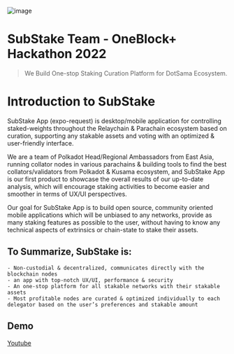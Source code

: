 ![image](https://user-images.githubusercontent.com/39883171/174940633-a2bed1b1-337b-4903-a204-7d4d34d61098.png)

# SubStake Team - OneBlock+ Hackathon 2022

> We Build One-stop Staking Curation Platform for DotSama Ecosystem.

# Introduction to SubStake

SubStake App (expo-request) is desktop/mobile application for controlling staked-weights throughout the Relaychain & Parachain ecosystem based on curation, supporting any stakable assets and voting with an optimized & user-friendly interface.

We are a team of Polkadot Head/Regional Ambassadors from East Asia, running collator nodes in various parachains & building tools to find the best collators/validators from Polkadot & Kusama ecosystem, and SubStake App is our first product to showcase the overall results of our up-to-date analysis, which will encourage staking activities to become easier and smoother in terms of UX/UI perspectives.

Our goal for SubStake App is to build open source, community oriented mobile applications which will be unbiased to any networks, provide as many staking features as possible to the user, without having to know any technical aspects of extrinsics or chain-state to stake their assets.

## To Summarize, SubStake is:

```
- Non-custodial & decentralized, communicates directly with the blockchain nodes
- an app with top-notch UX/UI, performance & security
- An one-stop platform for all stakable networks with their stakable assets
- Most profitable nodes are curated & optimized individually to each delegator based on the user’s preferences and stakable amount
```

## Demo

[Youtube](https://youtu.be/w0Ngc1kR80o)
